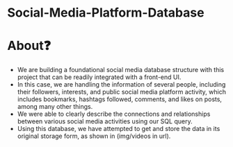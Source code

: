 # Social-Media-Platform-Database
# About❓
<ul>
<li>We are building a foundational social media database structure with this project that can be readily integrated with a front-end UI. </li>
<li>In this case, we are handling the information of several people, including their followers, interests, and public social media platform activity, which includes bookmarks, hashtags followed, comments, and likes on posts, among many other things. </li>
<li>We were able to clearly describe the connections and relationships between various social media activities using our SQL query. </li>
<li>Using this database, we have attempted to get and store the data in its original storage form, as shown in (img/videos in url). </li>
</ul>
